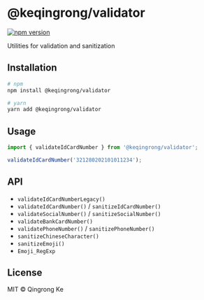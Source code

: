 # @keqingrong/validator

[![npm version](https://img.shields.io/npm/v/@keqingrong/validator.svg)](https://www.npmjs.com/package/@keqingrong/validator)

Utilities for validation and sanitization

## Installation

```sh
# npm
npm install @keqingrong/validator

# yarn
yarn add @keqingrong/validator
```

## Usage

```ts
import { validateIdCardNumber } from '@keqingrong/validator';

validateIdCardNumber('321280202101011234');
```

## API

- `validateIdCardNumberLegacy()`
- `validateIdCardNumber()` / `sanitizeIdCardNumber()`
- `validateSocialNumber()` / `sanitizeSocialNumber()`
- `validateBankCardNumber()`
- `validatePhoneNumber()` / `sanitizePhoneNumber()`
- `sanitizeChineseCharacter()`
- `sanitizeEmoji()`
- `Emoji_RegExp`

## License

MIT © Qingrong Ke
